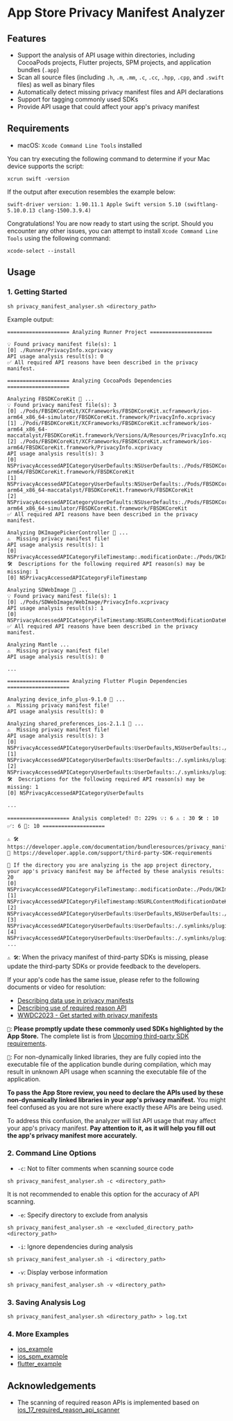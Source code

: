 # App Store Privacy Manifest Analyzer

## Features

* Support the analysis of API usage within directories, including CocoaPods projects, Flutter projects, SPM projects, and application bundles (`.app`)
* Scan all source files (including `.h`, `.m`, `.mm`, `.c`, `.cc`, `.hpp`, `.cpp`, and `.swift` files) as well as binary files
* Automatically detect missing privacy manifest files and API declarations
* Support for tagging commonly used SDKs
* Provide API usage that could affect your app's privacy manifest

## Requirements

* macOS: `Xcode Command Line Tools` installed

You can try executing the following command to determine if your Mac device supports the script:

```shell
xcrun swift -version
```

If the output after execution resembles the example below:

```text
swift-driver version: 1.90.11.1 Apple Swift version 5.10 (swiftlang-5.10.0.13 clang-1500.3.9.4)
```

Congratulations! You are now ready to start using the script. Should you encounter any other issues, you can attempt to install `Xcode Command Line Tools` using the following command:

```shell
xcode-select --install
```

## Usage

### 1. Getting Started

```shell
sh privacy_manifest_analyser.sh <directory_path>
```

Example output:

```text
==================== Analyzing Runner Project ====================

💡 Found privacy manifest file(s): 1
[0] ./Runner/PrivacyInfo.xcprivacy
API usage analysis result(s): 0
✅ All required API reasons have been described in the privacy manifest.

==================== Analyzing CocoaPods Dependencies ====================

Analyzing FBSDKCoreKit 🎯 ...
💡 Found privacy manifest file(s): 3
[0] ./Pods/FBSDKCoreKit/XCFrameworks/FBSDKCoreKit.xcframework/ios-arm64_x86_64-simulator/FBSDKCoreKit.framework/PrivacyInfo.xcprivacy
[1] ./Pods/FBSDKCoreKit/XCFrameworks/FBSDKCoreKit.xcframework/ios-arm64_x86_64-maccatalyst/FBSDKCoreKit.framework/Versions/A/Resources/PrivacyInfo.xcprivacy
[2] ./Pods/FBSDKCoreKit/XCFrameworks/FBSDKCoreKit.xcframework/ios-arm64/FBSDKCoreKit.framework/PrivacyInfo.xcprivacy
API usage analysis result(s): 3
[0] NSPrivacyAccessedAPICategoryUserDefaults:NSUserDefaults:./Pods/FBSDKCoreKit/XCFrameworks/FBSDKCoreKit.xcframework/ios-arm64/FBSDKCoreKit.framework/FBSDKCoreKit
[1] NSPrivacyAccessedAPICategoryUserDefaults:NSUserDefaults:./Pods/FBSDKCoreKit/XCFrameworks/FBSDKCoreKit.xcframework/ios-arm64_x86_64-maccatalyst/FBSDKCoreKit.framework/FBSDKCoreKit
[2] NSPrivacyAccessedAPICategoryUserDefaults:NSUserDefaults:./Pods/FBSDKCoreKit/XCFrameworks/FBSDKCoreKit.xcframework/ios-arm64_x86_64-simulator/FBSDKCoreKit.framework/FBSDKCoreKit
✅ All required API reasons have been described in the privacy manifest.

Analyzing DKImagePickerController 🎯 ...
⚠️  Missing privacy manifest file!
API usage analysis result(s): 1
[0] NSPrivacyAccessedAPICategoryFileTimestamp:.modificationDate:./Pods/DKImagePickerController/Sources/DKImagePickerController/DKImageAssetExporter.swift
🛠️  Descriptions for the following required API reason(s) may be missing: 1
[0] NSPrivacyAccessedAPICategoryFileTimestamp

Analyzing SDWebImage 🎯 ...
💡 Found privacy manifest file(s): 1
[0] ./Pods/SDWebImage/WebImage/PrivacyInfo.xcprivacy
API usage analysis result(s): 1
[0] NSPrivacyAccessedAPICategoryFileTimestamp:NSURLContentModificationDateKey,NSURLCreationDateKey:./Pods/SDWebImage/SDWebImage/Core/SDDiskCache.m
✅ All required API reasons have been described in the privacy manifest.

Analyzing Mantle ...
⚠️  Missing privacy manifest file!
API usage analysis result(s): 0

...

==================== Analyzing Flutter Plugin Dependencies ====================

Analyzing device_info_plus-9.1.0 🎯 ...
⚠️  Missing privacy manifest file!
API usage analysis result(s): 0

Analyzing shared_preferences_ios-2.1.1 🎯 ...
⚠️  Missing privacy manifest file!
API usage analysis result(s): 3
[0] NSPrivacyAccessedAPICategoryUserDefaults:UserDefaults,NSUserDefaults:./.symlinks/plugins/shared_preferences_ios/ios/Classes/FLTSharedPreferencesPlugin.m
[1] NSPrivacyAccessedAPICategoryUserDefaults:UserDefaults:./.symlinks/plugins/shared_preferences_ios/ios/Classes/messages.g.h
[2] NSPrivacyAccessedAPICategoryUserDefaults:UserDefaults:./.symlinks/plugins/shared_preferences_ios/ios/Classes/messages.g.m
🛠️  Descriptions for the following required API reason(s) may be missing: 1
[0] NSPrivacyAccessedAPICategoryUserDefaults

...

==================== Analysis completed! ⏰: 229s 💡: 6 ⚠️ : 30 🛠️ : 10 ✅: 6 🎯: 10 ====================

⚠️ 🛠️  https://developer.apple.com/documentation/bundleresources/privacy_manifest_files/describing_use_of_required_reason_api
🎯 https://developer.apple.com/support/third-party-SDK-requirements

🔔 If the directory you are analyzing is the app project directory, your app's privacy manifest may be affected by these analysis results: 20
[0] NSPrivacyAccessedAPICategoryFileTimestamp:.modificationDate:./Pods/DKImagePickerController/Sources/DKImagePickerController/DKImageAssetExporter.swift
[1] NSPrivacyAccessedAPICategoryFileTimestamp:NSURLContentModificationDateKey,NSURLCreationDateKey:./Pods/SDWebImage/SDWebImage/Core/SDDiskCache.m
[2] NSPrivacyAccessedAPICategoryUserDefaults:UserDefaults,NSUserDefaults:./.symlinks/plugins/shared_preferences_ios/ios/Classes/FLTSharedPreferencesPlugin.m
[3] NSPrivacyAccessedAPICategoryUserDefaults:UserDefaults:./.symlinks/plugins/shared_preferences_ios/ios/Classes/messages.g.h
[4] NSPrivacyAccessedAPICategoryUserDefaults:UserDefaults:./.symlinks/plugins/shared_preferences_ios/ios/Classes/messages.g.m
...

```

`⚠️ 🛠`️: When the privacy manifest of third-party SDKs is missing, please update the third-party SDKs or provide feedback to the developers.

If your app's code has the same issue, please refer to the following documents or video for resolution:

* [Describing data use in privacy manifests](https://developer.apple.com/documentation/bundleresources/privacy_manifest_files/describing_data_use_in_privacy_manifests)
* [Describing use of required reason API](https://developer.apple.com/documentation/bundleresources/privacy_manifest_files/describing_use_of_required_reason_api)
* [WWDC2023 - Get started with privacy manifests](https://developer.apple.com/videos/play/wwdc2023/10060)

`🎯`: **Please promptly update these commonly used SDKs highlighted by the App Store.** The complete list is from [Upcoming third-party SDK requirements](https://developer.apple.com/support/third-party-SDK-requirements).

`🔔`: For non-dynamically linked libraries, they are fully copied into the executable file of the application bundle during compilation, which may result in unknown API usage when scanning the executable file of the application.

**To pass the App Store review, you need to declare the APIs used by these non-dynamically linked libraries in your app's privacy manifest.** You might feel confused as you are not sure where exactly these APIs are being used.

To address this confusion, the analyzer will list API usage that may affect your app's privacy manifest. **Pay attention to it, as it will help you fill out the app's privacy manifest more accurately.**

### 2. Command Line Options

* `-c`: Not to filter comments when scanning source code

```shell
sh privacy_manifest_analyser.sh -c <directory_path>
```

It is not recommended to enable this option for the accuracy of API scanning.

* `-e`: Specify directory to exclude from analysis

```shell
sh privacy_manifest_analyser.sh -e <excluded_directory_path> <directory_path>
```

* `-i`: Ignore dependencies during analysis

```shell
sh privacy_manifest_analyser.sh -i <directory_path>
```

* `-v`: Display verbose information

```shell
sh privacy_manifest_analyser.sh -v <directory_path>
```

### 3. Saving Analysis Log

```shell
sh privacy_manifest_analyser.sh <directory_path> > log.txt
```

### 4. More Examples

* [ios_example](https://github.com/crasowas/app_store_required_privacy_manifest_analyser/tree/main/Examples/ios_example)
* [ios_spm_example](https://github.com/crasowas/app_store_required_privacy_manifest_analyser/tree/main/Examples/ios_spm_example)
* [flutter_example](https://github.com/crasowas/app_store_required_privacy_manifest_analyser/tree/main/Examples/flutter_example)

## Acknowledgements

* The scanning of required reason APIs is implemented based on [ios_17_required_reason_api_scanner](https://github.com/Wooder/ios_17_required_reason_api_scanner)